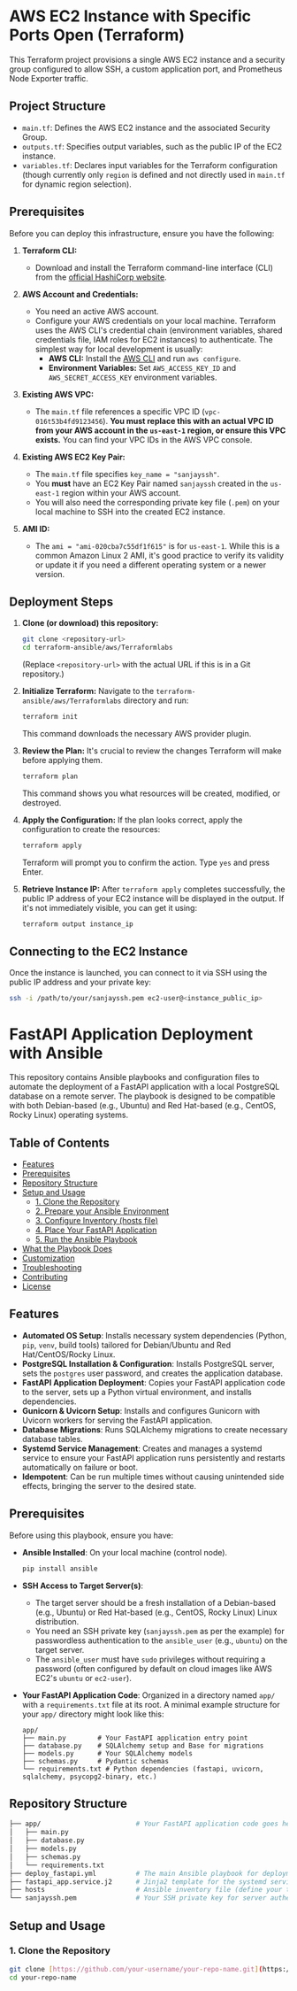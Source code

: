 # AWS EC2 Instance with Specific Ports Open (Terraform)

This Terraform project provisions a single AWS EC2 instance and a security group configured to allow SSH, a custom application port, and Prometheus Node Exporter traffic.

## Project Structure

* `main.tf`: Defines the AWS EC2 instance and the associated Security Group.
* `outputs.tf`: Specifies output variables, such as the public IP of the EC2 instance.
* `variables.tf`: Declares input variables for the Terraform configuration (though currently only `region` is defined and not directly used in `main.tf` for dynamic region selection).

## Prerequisites

Before you can deploy this infrastructure, ensure you have the following:

1.  **Terraform CLI:**
    * Download and install the Terraform command-line interface (CLI) from the [official HashiCorp website](https://developer.hashicorp.com/terraform/downloads).

2.  **AWS Account and Credentials:**
    * You need an active AWS account.
    * Configure your AWS credentials on your local machine. Terraform uses the AWS CLI's credential chain (environment variables, shared credentials file, IAM roles for EC2 instances) to authenticate. The simplest way for local development is usually:
        * **AWS CLI:** Install the [AWS CLI](https://aws.amazon.com/cli/) and run `aws configure`.
        * **Environment Variables:** Set `AWS_ACCESS_KEY_ID` and `AWS_SECRET_ACCESS_KEY` environment variables.

3.  **Existing AWS VPC:**
    * The `main.tf` file references a specific VPC ID (`vpc-016t53b4fd9123456`). **You must replace this with an actual VPC ID from your AWS account in the `us-east-1` region, or ensure this VPC exists.** You can find your VPC IDs in the AWS VPC console.

4.  **Existing AWS EC2 Key Pair:**
    * The `main.tf` file specifies `key_name = "sanjayssh"`.
    * You **must** have an EC2 Key Pair named `sanjayssh` created in the `us-east-1` region within your AWS account.
    * You will also need the corresponding private key file (`.pem`) on your local machine to SSH into the created EC2 instance.

5.  **AMI ID:**
    * The `ami = "ami-020cba7c55df1f615"` is for `us-east-1`. While this is a common Amazon Linux 2 AMI, it's good practice to verify its validity or update it if you need a different operating system or a newer version.

## Deployment Steps

1.  **Clone (or download) this repository:**
    ```bash
    git clone <repository-url>
    cd terraform-ansible/aws/Terraformlabs
    ```
    (Replace `<repository-url>` with the actual URL if this is in a Git repository.)

2.  **Initialize Terraform:**
    Navigate to the `terraform-ansible/aws/Terraformlabs` directory and run:
    ```bash
    terraform init
    ```
    This command downloads the necessary AWS provider plugin.

3.  **Review the Plan:**
    It's crucial to review the changes Terraform will make before applying them.
    ```bash
    terraform plan
    ```
    This command shows you what resources will be created, modified, or destroyed.

4.  **Apply the Configuration:**
    If the plan looks correct, apply the configuration to create the resources:
    ```bash
    terraform apply
    ```
    Terraform will prompt you to confirm the action. Type `yes` and press Enter.

5.  **Retrieve Instance IP:**
    After `terraform apply` completes successfully, the public IP address of your EC2 instance will be displayed in the output. If it's not immediately visible, you can get it using:
    ```bash
    terraform output instance_ip
    ```

## Connecting to the EC2 Instance

Once the instance is launched, you can connect to it via SSH using the public IP address and your private key:

```bash
ssh -i /path/to/your/sanjayssh.pem ec2-user@<instance_public_ip>
```

# FastAPI Application Deployment with Ansible

This repository contains Ansible playbooks and configuration files to automate the deployment of a FastAPI application with a local PostgreSQL database on a remote server. The playbook is designed to be compatible with both Debian-based (e.g., Ubuntu) and Red Hat-based (e.g., CentOS, Rocky Linux) operating systems.

## Table of Contents

- [Features](#features)
- [Prerequisites](#prerequisites)
- [Repository Structure](#repository-structure)
- [Setup and Usage](#setup-and-usage)
    - [1. Clone the Repository](#1-clone-the-repository)
    - [2. Prepare your Ansible Environment](#2-prepare-your-ansible-environment)
    - [3. Configure Inventory (hosts file)](#3-configure-inventory-hosts-file)
    - [4. Place Your FastAPI Application](#4-place-your-fastapi-application)
    - [5. Run the Ansible Playbook](#5-run-the-ansible-playbook)
- [What the Playbook Does](#what-the-playbook-does)
- [Customization](#customization)
- [Troubleshooting](#troubleshooting)
- [Contributing](#contributing)
- [License](#license)

## Features

* **Automated OS Setup**: Installs necessary system dependencies (Python, `pip`, `venv`, build tools) tailored for Debian/Ubuntu and Red Hat/CentOS/Rocky Linux.
* **PostgreSQL Installation & Configuration**: Installs PostgreSQL server, sets the `postgres` user password, and creates the application database.
* **FastAPI Application Deployment**: Copies your FastAPI application code to the server, sets up a Python virtual environment, and installs dependencies.
* **Gunicorn & Uvicorn Setup**: Installs and configures Gunicorn with Uvicorn workers for serving the FastAPI application.
* **Database Migrations**: Runs SQLAlchemy migrations to create necessary database tables.
* **Systemd Service Management**: Creates and manages a systemd service to ensure your FastAPI application runs persistently and restarts automatically on failure or boot.
* **Idempotent**: Can be run multiple times without causing unintended side effects, bringing the server to the desired state.

## Prerequisites

Before using this playbook, ensure you have:

* **Ansible Installed**: On your local machine (control node).
    ```bash
    pip install ansible
    ```
* **SSH Access to Target Server(s)**:
    * The target server should be a fresh installation of a Debian-based (e.g., Ubuntu) or Red Hat-based (e.g., CentOS, Rocky Linux) Linux distribution.
    * You need an SSH private key (`sanjayssh.pem` as per the example) for passwordless authentication to the `ansible_user` (e.g., `ubuntu`) on the target server.
    * The `ansible_user` must have `sudo` privileges without requiring a password (often configured by default on cloud images like AWS EC2's `ubuntu` or `ec2-user`).

* **Your FastAPI Application Code**: Organized in a directory named `app/` with a `requirements.txt` file at its root. A minimal example structure for your `app/` directory might look like this:
    ```
    app/
    ├── main.py        # Your FastAPI application entry point
    ├── database.py    # SQLAlchemy setup and Base for migrations
    ├── models.py      # Your SQLAlchemy models
    ├── schemas.py     # Pydantic schemas
    └── requirements.txt # Python dependencies (fastapi, uvicorn, sqlalchemy, psycopg2-binary, etc.)
    ```

## Repository Structure
```bash
├── app/                        # Your FastAPI application code goes here
│   ├── main.py
│   ├── database.py
│   ├── models.py
│   ├── schemas.py
│   └── requirements.txt
├── deploy_fastapi.yml          # The main Ansible playbook for deployment
├── fastapi_app.service.j2      # Jinja2 template for the systemd service file
├── hosts                       # Ansible inventory file (define your target servers here)
└── sanjayssh.pem               # Your SSH private key for server authentication
```

## Setup and Usage

### 1. Clone the Repository

```bash
git clone [https://github.com/your-username/your-repo-name.git](https://github.com/your-username/your-repo-name.git)
cd your-repo-name
```
